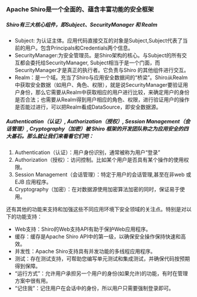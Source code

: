 ### Apache Shiro是一个全面的、蕴含丰富功能的安全框架

##### Shiro有三大核心组件，即Subject、SecurityManager 和 Realm
- Subject: 为认证主体。应用代码直接交互的对象是Subject,Subject代表了当前的用户。包含Principals和Credentials两个信息。
- SecurityManager:为安全管理员。是Shiro架构的核心。与Subject的所有交互都会委托给SecurityManager, Subject相当于是一个门面，而SecurityManager才是真正的执行者。它负责与Shiro 的其他组件进行交互。
- Realm：是一个域。充当了Shiro与应用安全数据间的“桥梁”。Shiro从Realm中获取安全数据（如用户、角色、权限），就是说SecurityManager要验证用户身份，那么它需要从Realm中获取相应的用户进行比较，来确定用户的身份是否合法；也需要从Realm得到用户相应的角色、权限，进行验证用户的操作是否能过进行，可以把Realm看成DataSource，即安全数据源。

##### Authentication（认证）, Authorization（授权）, Session Management（会话管理）, Cryptography（加密）被 Shiro 框架的开发团队称之为应用安全的四大基石。那么就让我们来看看它们吧：

1. Authentication（认证）：用户身份识别，通常被称为用户“登录”
2. Authorization（授权）：访问控制。比如某个用户是否具有某个操作的使用权限。
3. Session Management（会话管理）：特定于用户的会话管理,甚至在非web 或 EJB 应用程序。
4. Cryptography（加密）：在对数据源使用加密算法加密的同时，保证易于使用。

还有其他的功能来支持和加强这些不同应用环境下安全领域的关注点。特别是对以下的功能支持：

- Web支持：Shiro的Web支持API有助于保护Web应用程序。
- 缓存：缓存是Apache Shiro API中的第一级，以确保安全操作保持快速和高效。
- 并发性：Apache Shiro支持具有并发功能的多线程应用程序。
- 测试：存在测试支持，可帮助您编写单元测试和集成测试，并确保代码按预期得到保障。
- “运行方式”：允许用户承担另一个用户的身份(如果允许)的功能，有时在管理方案中很有用。
- “记住我”：记住用户在会话中的身份，所以用户只需要强制登录即可。
